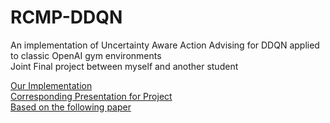 # RCMP-DDQN
An implementation of Uncertainty Aware Action Advising for DDQN applied to classic OpenAI gym environments<br>
Joint Final project between myself and another student

[Our Implementation](https://colab.research.google.com/drive/1oZLMhWONKdBULaTfXSXw8O4SekEs9UlH?usp=sharing)<br>
[Corresponding Presentation for Project](https://docs.google.com/presentation/d/1Z_-G3DVvHOSer7HzLrkk7zOLlHjXzhk-6t657bKgSAw/edit?usp=sharing)<br>
[Based on the following paper](https://ojs.aaai.org//index.php/AAAI/article/view/6036)<br>

